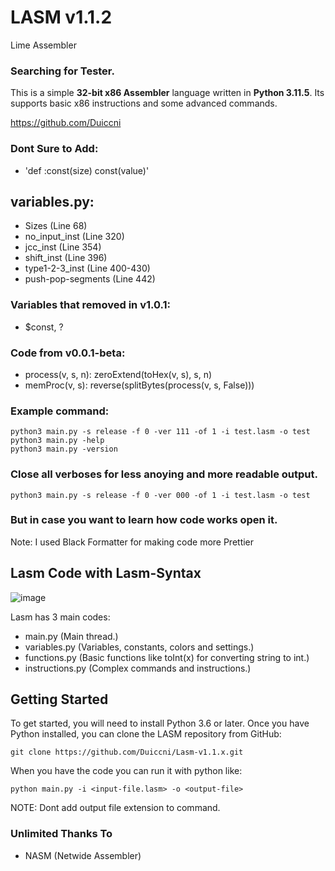 # LASM v1.1.2
Lime Assembler
### Searching for Tester.
This is a simple **32-bit x86 Assembler** language written in **Python 3.11.5**.
Its supports basic x86 instructions and some advanced commands.

https://github.com/Duiccni

### Dont Sure to Add:
* 'def :const(size) const(value)'

## variables.py:
* Sizes				(Line 68)
* no_input_inst		(Line 320)
* jcc_inst			(Line 354)
* shift_inst		(Line 396)
* type1-2-3_inst	(Line 400-430)
* push-pop-segments	(Line 442)

### Variables that removed in v1.0.1:
* $const, ?
### Code from v0.0.1-beta:
* process(v, s, n): zeroExtend(toHex(v, s), s, n)
* memProc(v, s): reverse(splitBytes(process(v, s, False)))

### Example command:
```
python3 main.py -s release -f 0 -ver 111 -of 1 -i test.lasm -o test
python3 main.py -help
python3 main.py -version
```

### Close all verboses for less anoying and more readable output.
```
python3 main.py -s release -f 0 -ver 000 -of 1 -i test.lasm -o test
```
### But in case you want to learn how code works open it.

Note: I used Black Formatter for making code more Prettier

## Lasm Code with Lasm-Syntax
![image](https://github.com/Duiccni/Lasm-v1.0.x/assets/143947543/c7ce0ec4-0121-4536-ac5f-bc290bb6cffb)

Lasm has 3 main codes:

* main.py (Main thread.)
* variables.py (Variables, constants, colors and settings.)
* functions.py (Basic functions like toInt(x) for converting string to int.)
* instructions.py (Complex commands and instructions.)

## Getting Started

To get started, you will need to install Python 3.6 or later.
Once you have Python installed, you can clone the LASM repository from GitHub:

```
git clone https://github.com/Duiccni/Lasm-v1.1.x.git
```

When you have the code you can run it with python like:

```
python main.py -i <input-file.lasm> -o <output-file>
```

NOTE: Dont add output file extension to command.

### Unlimited Thanks To

* NASM (Netwide Assembler)
